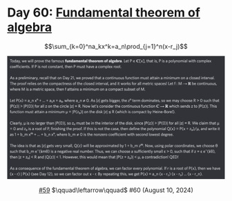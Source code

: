 # Day 60: [Fundamental theorem of algebra](https://en.wikipedia.org/wiki/Fundamental_theorem_of_algebra)

$$\sum_{k=0}^na_kx^k=a_n\prod_{j=1}^n(x-r_j)$$

<picture><img alt="Day 60" src="0060.png"></picture>

<center><a href="0059.html">#59</a> $\qquad\leftarrow\qquad$ #60 (August 10, 2024)</center>